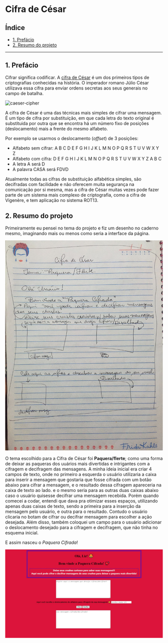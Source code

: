 # Cifra de César

## Índice

* [1. Prefácio](#1-prefácio)
* [2. Resumo do projeto](#2-resumo-do-projeto)

***


## 1. Prefácio

Cifrar significa codificar. A [cifra de César](https://pt.wikipedia.org/wiki/Cifra_de_C%C3%A9sar)
é um dos primeiros tipos de criptografias conhecidas na história.
O imperador romano Júlio César utilizava essa cifra para enviar
ordens secretas aos seus generais no campo de batalha.

![caeser-cipher](https://user-images.githubusercontent.com/11894994/60990999-07ffdb00-a320-11e9-87d0-b7c291bc4cd1.png)

A cifra de César é uma das técnicas mais simples de cifrar uma mensagem. É um
tipo de cifra por substituição, em que cada letra do texto original é
substituida por outra que se encontra há um número fixo de posições
(deslocamento) mais a frente do mesmo alfabeto.

Por exemplo se usarmos o deslocamento (_offset_) de 3 posições:

* Alfabeto sem cifrar: A B C D E F G H I J K L M N O P Q R S T U V W X Y Z
* Alfabeto com cifra:  D E F G H I J K L M N O P Q R S T U V W X Y Z A B C
* A letra A será D
* A palavra CASA será FDVD

Atualmente todas as cifras de substituição alfabética simples, são decifradas
com facilidade e não oferecem muita segurança na comunicação por si mesma,
mas a cifra de César muitas vezes pode fazer parte de um sistema
mais complexo de criptografia, como
a cifra de Vigenère, e tem aplicação no sistema ROT13.

## 2. Resumo do projeto

Primeiramente eu pensei no tema do projeto e fiz um desenho no caderno mesmo, imaginando mais ou menos como seria a interface da página.

![Rascunho do projeto](/Rascunho_projeto.jpeg)


O tema escolhido para a Cifra de César foi **Paquera/flerte**; como uma forma de deixar as paqueras dos uuários mais divertidas e intrigantes com a cifragem e decifragem das mensagens. 
A minha ideia inicial era criar 4 campos de texto, onde no primeiro a esquerda o usuário utilizaria a caixa para inserir a mensagem que gostaria que fosse cifrada com um botão abaixo para cifrar a mensagem, e o resultado dessa cifragem apareceria na caixa de texto ao lado. e o mesmo seria para as outras duas caixas abaixo caso o usuário quisesse decifrar uma mensagem recebida.
Porém quando comecei a codar, entendi que dava pra otimizar esses espaços, utilizando apenas duas caixas de texto, sendo a primeira para a inserção da mensagem pelo usuário, e outra para o resultado. Contudo o usuário clicaria no botam de cifrar ou decifrar mensagem para escolher a ação desejada.
Além disso, também coloquei um campo para o usuário adicionar o deslocamento desejado para a cifragem e decifragem, que não tinha no esquema inicial.

E assim nasceu o *Paquera Cifrada*!

![Interface do projeto](/interface_projeto.jpeg)
